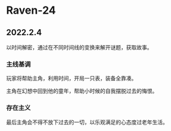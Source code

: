 # Raven-24

## 2022.2.4

以时间解密，通过在不同时间线的变换来解开谜题，获取故事。

### 主线基调

玩家将帮助主角，利用时间，开局一只表，装备全靠凑。

主角在幻想中回到他的童年，帮助小时候的自我摆脱过去的悔恨。

### 存在主义

最后主角会不得不放下过去的一切，以乐观满足的心态度过老年生活。



